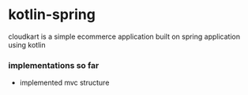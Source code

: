 # kotlin-spring
cloudkart is a simple ecommerce application built on spring application using kotlin

### implementations so far
 - implemented mvc structure
